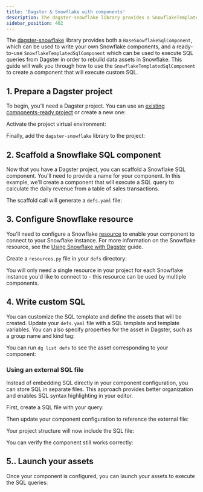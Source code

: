 ```yaml
---
title: 'Dagster & Snowflake with components'
description: The dagster-snowflake library provides a SnowflakeTemplatedSqlComponent, which can be used to represent templated SQL queries as assets in Dagster.
sidebar_position: 402
---
```


The [dagster-snowflake](/integrations/libraries/snowflake) library provides both a `BaseSnowflakeSqlComponent`, which can be used to write your own Snowflake components, and a ready-to-use `SnowflakeTemplatedSqlComponent` which can be used to execute SQL queries from Dagster in order to rebuild data assets in Snowflake. This guide will walk you through how to use the `SnowflakeTemplatedSqlComponent` to create a component that will execute custom SQL.

## 1. Prepare a Dagster project

To begin, you'll need a Dagster project. You can use an [existing components-ready project](/guides/build/projects/moving-to-components/migrating-project) or create a new one:

<CliInvocationExample path="docs_snippets/docs_snippets/guides/components/integrations/snowflake-sql-component/1-scaffold-project.txt" />

Activate the project virtual environment:

<CliInvocationExample contents="source ../.venv/bin/activate" />

Finally, add the `dagster-snowflake` library to the project:

<CliInvocationExample path="docs_snippets/docs_snippets/guides/components/integrations/snowflake-sql-component/2-add-snowflake.txt" />

## 2. Scaffold a Snowflake SQL component

Now that you have a Dagster project, you can scaffold a Snowflake SQL component. You'll need to provide a name for your component. In this example, we'll create a component that will execute a SQL query to calculate the daily revenue from a table of sales transactions.

<CliInvocationExample path="docs_snippets/docs_snippets/guides/components/integrations/snowflake-sql-component/3-scaffold-snowflake-component.txt" />

The scaffold call will generate a `defs.yaml` file:

<CliInvocationExample path="docs_snippets/docs_snippets/guides/components/integrations/snowflake-sql-component/4-tree.txt" />

## 3. Configure Snowflake resource

You'll need to configure a Snowflake [resource](/guides/build/external-resources) to enable your component to connect to your Snowflake instance. For more information on the Snowflake resource, see the [Using Snowflake with Dagster](/integrations/libraries/snowflake/using-snowflake-with-dagster#step-1-configure-the-snowflake-resource) guide.

Create a `resources.py` file in your `defs` directory:

<CodeExample path="docs_snippets/docs_snippets/guides/components/integrations/snowflake-sql-component/6-resources.py" title="my_project/defs/resources.py" language="python" />

<CliInvocationExample path="docs_snippets/docs_snippets/guides/components/integrations/snowflake-sql-component/7-tree.txt" />

You will only need a single resource in your project for each Snowflake instance you'd like to connect to - this resource can be used by multiple components.

## 4. Write custom SQL

You can customize the SQL template and define the assets that will be created. Update your `defs.yaml` file with a SQL template and template variables. You can also specify properties for the asset in Dagster, such as a group name and kind tag:

<CodeExample path="docs_snippets/docs_snippets/guides/components/integrations/snowflake-sql-component/8-customized-component.yaml" title="my_project/defs/daily_revenue/defs.yaml" language="yaml" />

You can run `dg list defs` to see the asset corresponding to your component:

<WideContent maxSize={1100}>
<CliInvocationExample path="docs_snippets/docs_snippets/guides/components/integrations/snowflake-sql-component/9-list-defs.txt" />
</WideContent>

### Using an external SQL file

Instead of embedding SQL directly in your component configuration, you can store SQL in separate files. This approach provides better organization and enables SQL syntax highlighting in your editor.

First, create a SQL file with your query:

<CodeExample path="docs_snippets/docs_snippets/guides/components/integrations/snowflake-sql-component/9-sql-file.sql" title="my_project/defs/daily_revenue/daily_revenue.sql" language="sql" />

Then update your component configuration to reference the external file:

<CodeExample path="docs_snippets/docs_snippets/guides/components/integrations/snowflake-sql-component/10-file-based-component.yaml" title="my_project/defs/daily_revenue/defs.yaml" language="yaml" />

Your project structure will now include the SQL file:

<CliInvocationExample path="docs_snippets/docs_snippets/guides/components/integrations/snowflake-sql-component/11-tree-with-sql.txt" />

You can verify the component still works correctly:

<WideContent maxSize={1100}>
<CliInvocationExample path="docs_snippets/docs_snippets/guides/components/integrations/snowflake-sql-component/12-list-defs.txt" />
</WideContent>

## 5.. Launch your assets

Once your component is configured, you can launch your assets to execute the SQL queries:

<CliInvocationExample path="docs_snippets/docs_snippets/guides/components/integrations/snowflake-sql-component/13-launch.txt" />
